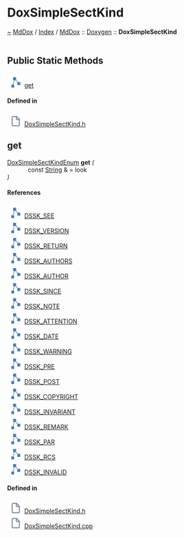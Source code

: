 <a id="doxsimplesectkind"></a>
<h1>DoxSimpleSectKind</h1>
<a id="classMdDox_1_1Doxygen_1_1DoxSimpleSectKind"></a>
<a href="https://github.com/CharlesCarley/MdDox.md">~</a>
<a href="indexpage.md#mddox">MdDox</a>
<span class="inline-text">/</span>
<a href="index.md#index">Index</a>
<span class="inline-text">/</span>
<a href="namespaceMdDox.md#mddox">MdDox</a>
<span class="inline-text">::</span>
<a href="namespaceMdDox_1_1Doxygen.md#doxygen">Doxygen</a>
<span class="inline-text">::</span>
<span class="bold-text"><b>DoxSimpleSectKind</b></span>
<br/>
<br/>
<a id="public-static-methods"></a>
<h2>Public Static Methods</h2>
<span class="icon-list-item"><a href="#get" class="icon-list-item"><img src="../images/class.svg" class="icon-list-item"/><span class="icon-list-item">get</span>
</a>
</span>
<br/>
<a id="defined-in"></a>
<h4>Defined in</h4>
<span class="icon-list-item"><a href="https://github.com/CharlesCarley/MdDox/blob/master//Tools/Doxygen/DoxSimpleSectKind.h#L132" class="icon-list-item"><img src="../images/file.svg" class="icon-list-item"/><span class="icon-list-item">DoxSimpleSectKind.h</span>
</a>
</span>
<br/>
<a id="get"></a>
<h2>get</h2>
<a href="namespaceMdDox_1_1Doxygen.md#doxsimplesectkindenum">DoxSimpleSectKindEnum</a>
<span class="bold-text"><b>get</b></span>
<span class="italic-text"><i>(</i></span>
<div class="paragraph">
<span class="paragraph"><img src="../images/horSpace24px.svg"/><span class="inline-text">const </span>
<a href="namespaceMdDox.md#string">String</a>
<span class="inline-text"> &amp;</span>
<span class="inline-text"> = </span>
<span class="inline-text">look</span>
</span>
</div>
<span class="italic-text"><i>)</i></span>
<a id="references"></a>
<h4>References</h4>
<span class="icon-list-item"><a href="namespaceMdDox_1_1Doxygen.md#dssk_see" class="icon-list-item"><img src="../images/class.svg" class="icon-list-item"/><span class="icon-list-item">DSSK_SEE</span>
</a>
</span>
<br/>
<span class="icon-list-item"><a href="namespaceMdDox_1_1Doxygen.md#dssk_version" class="icon-list-item"><img src="../images/class.svg" class="icon-list-item"/><span class="icon-list-item">DSSK_VERSION</span>
</a>
</span>
<br/>
<span class="icon-list-item"><a href="namespaceMdDox_1_1Doxygen.md#dssk_return" class="icon-list-item"><img src="../images/class.svg" class="icon-list-item"/><span class="icon-list-item">DSSK_RETURN</span>
</a>
</span>
<br/>
<span class="icon-list-item"><a href="namespaceMdDox_1_1Doxygen.md#dssk_authors" class="icon-list-item"><img src="../images/class.svg" class="icon-list-item"/><span class="icon-list-item">DSSK_AUTHORS</span>
</a>
</span>
<br/>
<span class="icon-list-item"><a href="namespaceMdDox_1_1Doxygen.md#dssk_author" class="icon-list-item"><img src="../images/class.svg" class="icon-list-item"/><span class="icon-list-item">DSSK_AUTHOR</span>
</a>
</span>
<br/>
<span class="icon-list-item"><a href="namespaceMdDox_1_1Doxygen.md#dssk_since" class="icon-list-item"><img src="../images/class.svg" class="icon-list-item"/><span class="icon-list-item">DSSK_SINCE</span>
</a>
</span>
<br/>
<span class="icon-list-item"><a href="namespaceMdDox_1_1Doxygen.md#dssk_note" class="icon-list-item"><img src="../images/class.svg" class="icon-list-item"/><span class="icon-list-item">DSSK_NOTE</span>
</a>
</span>
<br/>
<span class="icon-list-item"><a href="namespaceMdDox_1_1Doxygen.md#dssk_attention" class="icon-list-item"><img src="../images/class.svg" class="icon-list-item"/><span class="icon-list-item">DSSK_ATTENTION</span>
</a>
</span>
<br/>
<span class="icon-list-item"><a href="namespaceMdDox_1_1Doxygen.md#dssk_date" class="icon-list-item"><img src="../images/class.svg" class="icon-list-item"/><span class="icon-list-item">DSSK_DATE</span>
</a>
</span>
<br/>
<span class="icon-list-item"><a href="namespaceMdDox_1_1Doxygen.md#dssk_warning" class="icon-list-item"><img src="../images/class.svg" class="icon-list-item"/><span class="icon-list-item">DSSK_WARNING</span>
</a>
</span>
<br/>
<span class="icon-list-item"><a href="namespaceMdDox_1_1Doxygen.md#dssk_pre" class="icon-list-item"><img src="../images/class.svg" class="icon-list-item"/><span class="icon-list-item">DSSK_PRE</span>
</a>
</span>
<br/>
<span class="icon-list-item"><a href="namespaceMdDox_1_1Doxygen.md#dssk_post" class="icon-list-item"><img src="../images/class.svg" class="icon-list-item"/><span class="icon-list-item">DSSK_POST</span>
</a>
</span>
<br/>
<span class="icon-list-item"><a href="namespaceMdDox_1_1Doxygen.md#dssk_copyright" class="icon-list-item"><img src="../images/class.svg" class="icon-list-item"/><span class="icon-list-item">DSSK_COPYRIGHT</span>
</a>
</span>
<br/>
<span class="icon-list-item"><a href="namespaceMdDox_1_1Doxygen.md#dssk_invariant" class="icon-list-item"><img src="../images/class.svg" class="icon-list-item"/><span class="icon-list-item">DSSK_INVARIANT</span>
</a>
</span>
<br/>
<span class="icon-list-item"><a href="namespaceMdDox_1_1Doxygen.md#dssk_remark" class="icon-list-item"><img src="../images/class.svg" class="icon-list-item"/><span class="icon-list-item">DSSK_REMARK</span>
</a>
</span>
<br/>
<span class="icon-list-item"><a href="namespaceMdDox_1_1Doxygen.md#dssk_par" class="icon-list-item"><img src="../images/class.svg" class="icon-list-item"/><span class="icon-list-item">DSSK_PAR</span>
</a>
</span>
<br/>
<span class="icon-list-item"><a href="namespaceMdDox_1_1Doxygen.md#dssk_rcs" class="icon-list-item"><img src="../images/class.svg" class="icon-list-item"/><span class="icon-list-item">DSSK_RCS</span>
</a>
</span>
<br/>
<span class="icon-list-item"><a href="namespaceMdDox_1_1Doxygen.md#dssk_invalid" class="icon-list-item"><img src="../images/class.svg" class="icon-list-item"/><span class="icon-list-item">DSSK_INVALID</span>
</a>
</span>
<br/>
<a id="defined-in"></a>
<h4>Defined in</h4>
<span class="icon-list-item"><a href="https://github.com/CharlesCarley/MdDox/blob/master//Tools/Doxygen/DoxSimpleSectKind.h#L134" class="icon-list-item"><img src="../images/file.svg" class="icon-list-item"/><span class="icon-list-item">DoxSimpleSectKind.h</span>
</a>
</span>
<br/>
<span class="icon-list-item"><a href="https://github.com/CharlesCarley/MdDox/blob/master//Tools/Doxygen/DoxSimpleSectKind.cpp#L30" class="icon-list-item"><img src="../images/file.svg" class="icon-list-item"/><span class="icon-list-item">DoxSimpleSectKind.cpp</span>
</a>
</span>
<br/>
<br/>
</div>
</div>
</body>
</html>
